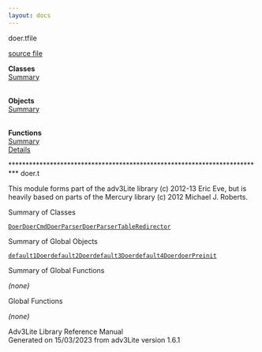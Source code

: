 ```yaml
---
layout: docs
---
```

<span class="title">doer.t</span><span class="type">file</span>

[source file](../source/doer.t.html)

**Classes**  
[Summary](#_ClassSummary_)  
 

**Objects**  
[Summary](#_ObjectSummary_)  
 

**Functions**  
[Summary](#_FunctionSummary_)  
[Details](#_Functions_)

<div class="fdesc">

\*\*\*\*\*\*\*\*\*\*\*\*\*\*\*\*\*\*\*\*\*\*\*\*\*\*\*\*\*\*\*\*\*\*\*\*\*\*\*\*\*\*\*\*\*\*\*\*\*\*\*\*\*\*\*\*\*\*\*\*\*\*\*\*\*\*\*\*\*\*\*\*\*\*
doer.t

This module forms part of the adv3Lite library (c) 2012-13 Eric Eve, but
is heavily based on parts of the Mercury library (c) 2012 Michael J.
Roberts.

</div>

<span id="_ClassSummary_"></span>

<div class="mjhd">

<span class="hdln">Summary of Classes</span>  

</div>

[`Doer`](../object/Doer.html)[`DoerCmd`](../object/DoerCmd.html)[`DoerParser`](../object/DoerParser.html)[`DoerParserTable`](../object/DoerParserTable.html)[`Redirector`](../object/Redirector.html)
<span id="_ObjectSummary_"></span>

<div class="mjhd">

<span class="hdln">Summary of Global Objects</span>  

</div>

[`default1Doer`](../object/default1Doer.html)[`default2Doer`](../object/default2Doer.html)[`default3Doer`](../object/default3Doer.html)[`default4Doer`](../object/default4Doer.html)[`doerPreinit`](../object/doerPreinit.html)
<span id="FunctionSummary_"></span>

<div class="mjhd">

<span class="hdln">Summary of Global Functions</span>  

</div>

*(none)* <span id="_Functions_"></span>

<div class="mjhd">

<span class="hdln">Global Functions</span>  

</div>

*(none)*

<div class="ftr">

Adv3Lite Library Reference Manual  
Generated on 15/03/2023 from adv3Lite version 1.6.1

</div>
